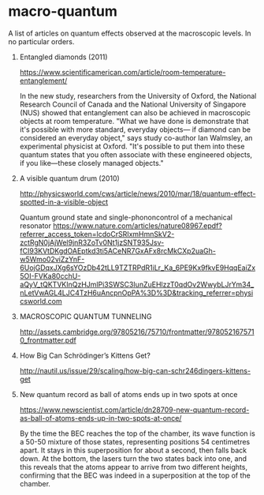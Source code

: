 # macro-quantum

A list of articles on quantum effects observed at the macroscopic levels. In no particular orders.

1. Entangled diamonds (2011)
   
   https://www.scientificamerican.com/article/room-temperature-entanglement/
   
   In the new study, researchers from the University of Oxford, the National Research Council of Canada and 
   the National University of Singapore (NUS) showed that entanglement can also be achieved in macroscopic objects 
   at room temperature. "What we have done is demonstrate that it's possible with more standard, everyday objects—
   if diamond can be considered an everyday object," says study co-author Ian Walmsley, an experimental physicist at Oxford. 
   "It's possible to put them into these quantum states that you often associate with these engineered objects, 
   if you like—these closely managed objects."

2. A visible quantum drum (2010)
  
   http://physicsworld.com/cws/article/news/2010/mar/18/quantum-effect-spotted-in-a-visible-object
   
   Quantum ground state and single-phononcontrol of a mechanical resonator
   https://www.nature.com/articles/nature08967.epdf?referrer_access_token=lcdoCrSRIxmHmnSkV2-zctRgN0jAjWel9jnR3ZoTv0Nt1jzSNT935Jsv-fCI93KVtDKgdOAEptkd3ti5ACeNR7GxAFx8rcMkCXp2uaGh-w5Wmo02viZzYnF-6UojGDqxJXg6sYOzDb42tLL9TZTRPdR1iLr_Ka_6PE9Kx9fkvE9HqqEaiZx5OI-FVKa80cchU-aQyV_tQKTVKInQzHJmlPi3SWSC3IunZuEHlzzT0qdOv2WwybLJrYm34_nLetVwAGL4LJC4TzH6uAncpnOpPA%3D%3D&tracking_referrer=physicsworld.com
   
3. MACROSCOPIC QUANTUM TUNNELING

   http://assets.cambridge.org/97805216/75710/frontmatter/9780521675710_frontmatter.pdf
   
4. How Big Can Schrödinger’s Kittens Get?

   http://nautil.us/issue/29/scaling/how-big-can-schr246dingers-kittens-get
   

5. New quantum record as ball of atoms ends up in two spots at once

   https://www.newscientist.com/article/dn28709-new-quantum-record-as-ball-of-atoms-ends-up-in-two-spots-at-once/

   By the time the BEC reaches the top of the chamber, its wave function is a 50-50 mixture of those states, representing    positions 54 centimetres apart. It stays in this superposition for about a second, then falls back down. At the bottom, the lasers turn the two states back into one, and this reveals that the atoms appear to arrive from two different heights, confirming that the BEC was indeed in a superposition at the top of the chamber.


